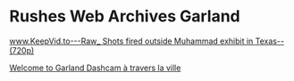 # Rushes Web Archives Garland

[www.KeepVid.to---Raw_ Shots fired outside Muhammad exhibit in Texas--(720p)](Rushes%20Web%20Archives%20Garland%20c81fe8d4b6594e8097722c55bee87e9c/www%20KeepVid%20to---Raw_%20Shots%20fired%20outside%20Muhammad%20d2b6d8a0fde94450b190f86fdc20a4fa.md)

[Welcome to Garland Dashcam à travers la ville](https://www.youtube.com/watch?v=AFesR55kPUM)